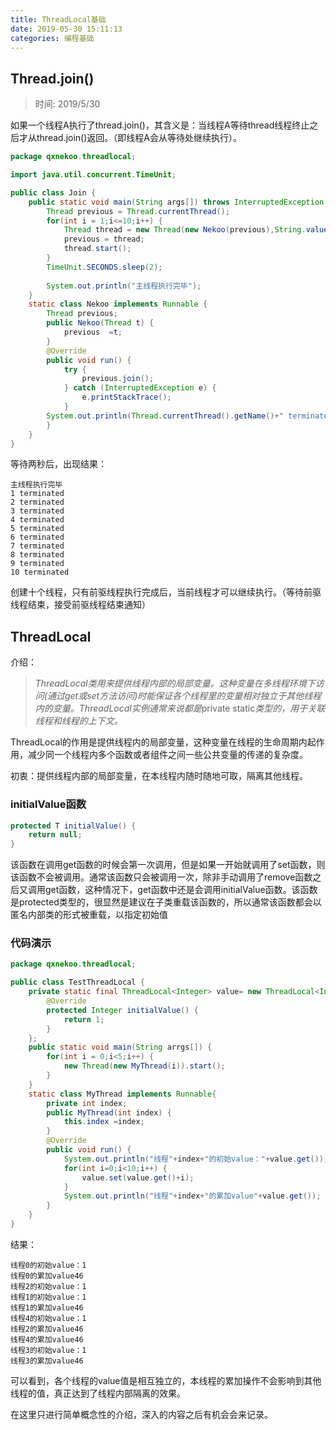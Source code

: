 ```yaml
---
title: ThreadLocal基础
date: 2019-05-30 15:11:13
categories: 编程基础
---
```


## Thread.join()

> 时间: 2019/5/30

如果一个线程A执行了thread.join()，其含义是：当线程A等待thread线程终止之后才从thread.join()返回。（即线程A会从等待处继续执行）。

```java
package qxnekoo.threadlocal;

import java.util.concurrent.TimeUnit;

public class Join {
	public static void main(String args[]) throws InterruptedException {
		Thread previous = Thread.currentThread();
		for(int i = 1;i<=10;i++) {
			Thread thread = new Thread(new Nekoo(previous),String.valueOf(i));
			previous = thread;
			thread.start();
		}
		TimeUnit.SECONDS.sleep(2);
	
		System.out.println("主线程执行完毕");
	}
	static class Nekoo implements Runnable {
		Thread previous;
		public Nekoo(Thread t) {
			previous  =t;
		}
		@Override
		public void run() {
			try {
				previous.join();
			} catch (InterruptedException e) {
				e.printStackTrace();
			}
		System.out.println(Thread.currentThread().getName()+" terminated");
		}
	}
}
```

等待两秒后，出现结果：

```
主线程执行完毕
1 terminated
2 terminated
3 terminated
4 terminated
5 terminated
6 terminated
7 terminated
8 terminated
9 terminated
10 terminated
```

创建十个线程，只有前驱线程执行完成后，当前线程才可以继续执行。（等待前驱线程结束，接受前驱线程结束通知）



## ThreadLocal

介绍：

> *ThreadLocal类用来提供线程内部的局部变量。这种变量在多线程环境下访问(通过get或set方法访问)时能保证各个线程里的变量相对独立于其他线程内的变量。ThreadLocal实例通常来说都是*private static*类型的，用于关联线程和线程的上下文。*

ThreadLocal的作用是提供线程内的局部变量，这种变量在线程的生命周期内起作用，减少同一个线程内多个函数或者组件之间一些公共变量的传递的复杂度。

初衷：提供线程内部的局部变量，在本线程内随时随地可取，隔离其他线程。

### **initialValue函数**

```java
protected T initialValue() {
    return null;
}
```

该函数在调用get函数的时候会第一次调用，但是如果一开始就调用了set函数，则该函数不会被调用。通常该函数只会被调用一次，除非手动调用了remove函数之后又调用get函数，这种情况下，get函数中还是会调用initialValue函数。该函数是protected类型的，很显然是建议在子类重载该函数的，所以通常该函数都会以匿名内部类的形式被重载，以指定初始值

### 代码演示

```java
package qxnekoo.threadlocal;

public class TestThreadLocal {
    private static final ThreadLocal<Integer> value= new ThreadLocal<Integer>() {
    	@Override
    	protected Integer initialValue() {
    		return 1;
    	}
    };
    public static void main(String arrgs[]) {
    	for(int i = 0;i<5;i++) {
    		new Thread(new MyThread(i)).start();
    	}
    }
    static class MyThread implements Runnable{
        private int index;
        public MyThread(int index) {
        	this.index =index;
        }
		@Override
		public void run() {
			System.out.println("线程"+index+"的初始value："+value.get());
			for(int i=0;i<10;i++) {
				value.set(value.get()+i);
			}
			System.out.println("线程"+index+"的累加value"+value.get());
		}
    }
}
```

结果：

```
线程0的初始value：1
线程0的累加value46
线程2的初始value：1
线程1的初始value：1
线程1的累加value46
线程4的初始value：1
线程2的累加value46
线程4的累加value46
线程3的初始value：1
线程3的累加value46
```

可以看到，各个线程的value值是相互独立的，本线程的累加操作不会影响到其他线程的值，真正达到了线程内部隔离的效果。

在这里只进行简单概念性的介绍，深入的内容之后有机会会来记录。


